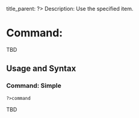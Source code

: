 title_parent: ?>
Description: Use the specified item.

# Command: 

TBD

## Usage and Syntax

### Command: Simple
`?>command`

TBD